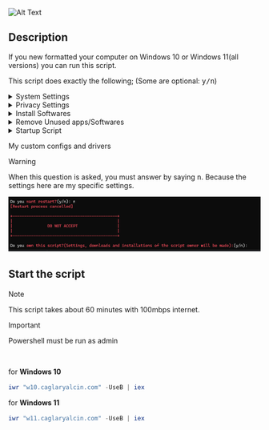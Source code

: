 ![Alt Text](https://github.com/caglaryalcin/caglaryalcin/blob/main/after-format/main.gif)

## Description

If you new formatted your computer on Windows 10 or Windows 11(all versions) you can run this script.

This script does exactly the following; (Some are optional: <kbd>y/n</kbd>)

<details><summary>System Settings</summary>&nbsp;
  
![](https://github.com/caglaryalcin/caglaryalcin/blob/main/after-format/1.png)
  
- It asks if you want region change to turkey.
- It asks if you want change your hostname.
- It asks if you want disable windows defender.
- It asks if you want date format and keyboard layout
- Ask if you want to add a "startup" task to run at startup (recommended)
- Get the old classic right-click context menu (for windows 11)
- Taskbar aligns left (win11)
- Disabling gallery folder (win11)
- Desktop button in taskbar is enabled (win11)
- Disabling sync your settings
- Disabling spotligt
- Disabling toast and apps notifications on lock screen
- Disabling windows media player diagnostics
- Disabling extension of windows search with bing
- Default old photo viewer
- Setting dark mode for applications
- Setting dark mode for system
- Setting control panel view to large icons
- Disabling user interface and device recognition features
- Enabling numlock after startup
- Disabling windows beep sound
- Disabling ipv6 stack
- Disabling virtual ethernet adapters...
- Setting cloud flare dns
- Configuring windows explorer settings
- Expanding for file explorer
- Hiding recycle bin shortcut from desktop
- Disabling hiberfil.sys
- Disabling display and sleep mode timeouts
- Disabling updates for other microsoft products
- Disabling cortana
- Disabling bing search in start menu
- Disabling smartscreen filter
- Disabling sensors
- Disabling tailored experiences
- Disabling xbox features
- Disabling blocking of downloaded files
- Disabling nightly wake-up for automatic maintenance
- Disabling storage sense
- Disabling built-in adobe flash in ie and edge
- Disabling edge preload
- Disabling internet explorer first run wizard
- Disabling windows media player online access
- Disabling action center (notification center)
- Disabling system restore for system drive
- Setting low uac level
- Removing unnecessary tasks
- Enabling clearing of recent files on exit
- Disabling recent files lists
- Disabling search for app in store for unknown extensions
- Hiding 'recently added' list from the start menu
- Stopping and disabling unnecessary services
- Disabling news and interest on taskbar
- Hiding people icon from taskbar
- Hiding taskview icon from taskbar
- Hiding multitaskview icon from taskbar
- Showing small icons in taskbar
- Hiding taskbar search
- Removing chat from taskbar
- Removing widgets from taskbar
- Enabling telnet client
- Unpinning all start menu tiles

</details>

<details><summary>Privacy Settings</summary>&nbsp;

![](https://github.com/caglaryalcin/caglaryalcin/blob/main/after-format/2.png)
  
- Disabling telemetry
- Blocking telemetry in host file
- Disabling feedback
- Disabling activity history
- Disabling clipboard history
- Disabling user steps recorder
- Turning off text suggestions for hardware keyboard
- Disabling app launch tracking
- Disabling website access to language list
- Stopping and disabling Connected User Experiences and Telemetry service
- Disabling advertising ID
- Disabling Wi-Fi Sense
- Disabling application suggestions
- Disabling UWP apps background access
- Disabling access to voice activation from UWP apps
- Disabling access to notifications from UWP apps
- Disabling access to account info from UWP apps
- Disabling access to contacts from UWP apps
- Disabling access to calendar from UWP apps
- Disabling access to phone calls from UWP apps
- Disabling access to call history from UWP apps
- Disabling access to email from UWP apps
- Disabling access to tasks from UWP apps
- Disabling access to messaging from UWP apps
- Disabling access to radios from UWP apps
- Disabling access to other devices from UWP apps
- Disabling access to diagnostic information from UWP apps
- Disabling access to libraries and file system from UWP apps
- Disabling UWP apps swap file
- Disabling automatic maps updates
- Disabling windows update automatic restart
- Disabling windows update automatic downloads

</details>
<details><summary>Install Softwares</summary>&nbsp;

![](https://github.com/caglaryalcin/caglaryalcin/blob/main/after-format/3.png)

> 💡It asks if you want to install the following softwares or not. If an error is received while loading packets with chocolatey, it will try to load them with winget.

![](https://github.com/caglaryalcin/caglaryalcin/blob/main/after-format/5.png)

- Chrome
- Brave
- Firefox
- Steam
- Epic Games
- HWMonitor
- CrystalDisk Info
- VMware Workstation
- VirtualBox
- Signal
- VSCode (with extensions)
- Notepad
- Windows SDK
- Node.js
- Python
- Git
- AnyDesk
- Terminal
- Speedtest cli
- GitHub
- VLC
- TreeSize
- Total Commander
- Wireshark
- Deluge
- DBeaver
- Cryptomator
- Microsoft Teams
- SteelSeries
- Java
- 7zip
- Lightshot
- Twinkle Tray
- Codec Pack Mega
- Malwarebytes
- Internet Download Manager
- Cloudflare Warp
- OpenRGB
- Tailscale
- WinFsp for Cryptomator
- NVCleanstall
- Nvidia Inspector
- Rufus
- Regshot

</details>

<details><summary>Remove Unused apps/Softwares</summary>&nbsp;

![](https://github.com/caglaryalcin/caglaryalcin/blob/main/after-format/4.png)
  
- Uninstalling default third party applications
- It asks if you want disable Microsoft Copilot.
- Uninstalling windows media player
- Uninstalling work folders client
- Uninstalling microsoft XPS document writer
- Removing default fax printer
- Uninstalling windows fax and scan services
- Removing 3D folders
- Microsoft edge privacy settings are being adjusted
- It asks if you want remove unnecessary tasks
- It asks if you want uninstall windows onedrive
- It asks if you want uninstall windows edge

</details>

<details><summary>Startup Script</summary>&nbsp;

![](https://github.com/caglaryalcin/caglaryalcin/blob/main/after-format/startup.png)

> [!TIP]
> This script adds a task named 'startup' to the task scheduler. This task does exactly the following;

> [!IMPORTANT]  
> This task runs 5 minutes after Windows starts and is not visible on the screen.

- Update apps (Updates all applications including windows updates with winget..) with winget
- Time zone is set to Turkey
- Language bar is set to appear in the taskbar
- It does expand for file explorer ribbon
- It does removing stick keys
- f12 is disabled for snipping tool
- It does remove toggle keys
- It does remove unnecessary tasks(update and such) in task scheduler
- It does remove windows defender icon in taskbar
- Disables unnecessary applications that open on connection
- It does remove microsoft edge updates in task scheduler
- It does remove google chrome updates in task scheduler
- It does enable shot desktop button (w11)
- Sync windows localtime

</details>

My custom configs and drivers

> [!WARNING]  
> When this question is asked, you must answer by saying <kbd>n</kbd>. Because the settings here 
are my specific settings.

![](https://github.com/caglaryalcin/caglaryalcin/blob/main/after-format/6.png)

## Start the script

####
> [!NOTE]  
> This script takes about 60 minutes with 100mbps internet.

> [!IMPORTANT]  
> Powershell must be run as admin
<br />

for **Windows 10**
```powershell
iwr "w10.caglaryalcin.com" -UseB | iex
```

for **Windows 11**
```powershell
iwr "w11.caglaryalcin.com" -UseB | iex
```
